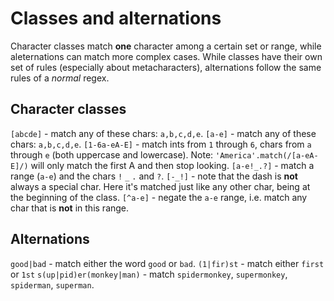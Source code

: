 # Classes and alternations
Character classes match **one** character among a certain set or range, while aleternations can match more complex cases. While classes have their own set of rules (especially about metacharacters), alternations follow the same rules of a *normal* regex.

## Character classes
`[abcde]` - match any of these chars: `a,b,c,d,e`.
`[a-e]` - match any of these chars: `a,b,c,d,e`.
`[1-6a-eA-E]` - match ints from `1` through `6`, chars from `a` through `e` (both uppercase and lowercase). Note: `'America'.match(/[a-eA-E]/)` will only match the first A and then stop looking.
`[a-e!_.?]` - match a range (`a-e`) and the chars `!` `_` `.` and `?`.
`[-_!]` - note that the dash is **not** always a special char. Here it's matched just like any other char, being at the beginning of the class.
`[^a-e]` - negate the `a-e` range, i.e. match any char that is **not** in this range.

## Alternations
`good|bad` - match either the word `good` or `bad`.
`(1|fir)st` - match either `first` or `1st`
`s(up|pid)er(monkey|man)` - match `spidermonkey`, `supermonkey`, `spiderman`, `superman`.


